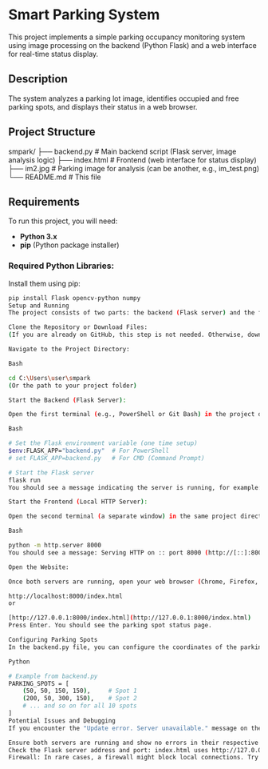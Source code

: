# Smart Parking System

This project implements a simple parking occupancy monitoring system using image processing on the backend (Python Flask) and a web interface for real-time status display.

## Description

The system analyzes a parking lot image, identifies occupied and free parking spots, and displays their status in a web browser.

## Project Structure

smpark/
├── backend.py        # Main backend script (Flask server, image analysis logic)
├── index.html        # Frontend (web interface for status display)
├── im2.jpg           # Parking image for analysis (can be another, e.g., im_test.png)
└── README.md         # This file


## Requirements

To run this project, you will need:

* **Python 3.x**
* **pip** (Python package installer)

### Required Python Libraries:

Install them using pip:

```bash
pip install Flask opencv-python numpy
Setup and Running
The project consists of two parts: the backend (Flask server) and the frontend (a web page served by a simple HTTP server). Both parts must be running simultaneously.

Clone the Repository or Download Files:
(If you are already on GitHub, this step is not needed. Otherwise, download the ZIP archive or use git clone.)

Navigate to the Project Directory:

Bash

cd C:\Users\user\smpark
(Or the path to your project folder)

Start the Backend (Flask Server):

Open the first terminal (e.g., PowerShell or Git Bash) in the project directory and execute the following commands:

Bash

# Set the Flask environment variable (one time setup)
$env:FLASK_APP="backend.py"  # For PowerShell
# set FLASK_APP=backend.py   # For CMD (Command Prompt)

# Start the Flask server
flask run
You should see a message indicating the server is running, for example: * Running on http://127.0.0.1:5000 (Press CTRL+C to quit).

Start the Frontend (Local HTTP Server):

Open the second terminal (a separate window) in the same project directory and run the command:

Bash

python -m http.server 8000
You should see a message: Serving HTTP on :: port 8000 (http://[::]:8000/) ....

Open the Website:

Once both servers are running, open your web browser (Chrome, Firefox, Edge, etc.) and enter the following address in the address bar:

http://localhost:8000/index.html
or

[http://127.0.0.1:8000/index.html](http://127.0.0.1:8000/index.html)
Press Enter. You should see the parking spot status page.

Configuring Parking Spots
In the backend.py file, you can configure the coordinates of the parking spots that will be analyzed. Find the PARKING_SPOTS variable and modify the (x1, y1, x2, y2) tuples to match the areas in your im2.jpg image (or other image).

Python

# Example from backend.py
PARKING_SPOTS = [
    (50, 50, 150, 150),     # Spot 1
    (200, 50, 300, 150),    # Spot 2
    # ... and so on for all 10 spots
]
Potential Issues and Debugging
If you encounter the "Update error. Server unavailable." message on the web page:

Ensure both servers are running and show no errors in their respective terminals.
Check the Flask server address and port: index.html uses http://127.0.0.1:5000. Make sure the Flask server is indeed running on this address and port (check the output of flask run).
Firewall: In rare cases, a firewall might block local connections. Try temporarily disabling it for testing.
